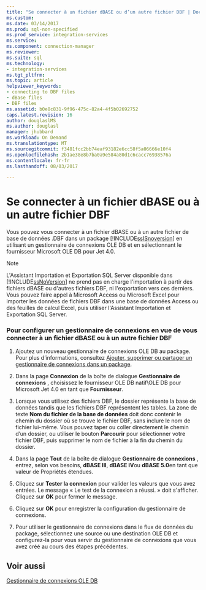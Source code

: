 ```yaml
---
title: "Se connecter à un fichier dBASE ou d’un autre fichier DBF | Documents Microsoft"
ms.custom: 
ms.date: 03/14/2017
ms.prod: sql-non-specified
ms.prod_service: integration-services
ms.service: 
ms.component: connection-manager
ms.reviewer: 
ms.suite: sql
ms.technology:
- integration-services
ms.tgt_pltfrm: 
ms.topic: article
helpviewer_keywords:
- connecting to DBF files
- dBase files
- DBF files
ms.assetid: b0e8c831-9f96-475c-82a4-4f5b02692752
caps.latest.revision: 16
author: douglaslMS
ms.author: douglasl
manager: jhubbard
ms.workload: On Demand
ms.translationtype: MT
ms.sourcegitcommit: f3481fcc2bb74eaf93182e6cc58f5a06666e10f4
ms.openlocfilehash: 2b1ae38e8b7ba0a9e584a80d1c6cacc76938576a
ms.contentlocale: fr-fr
ms.lasthandoff: 08/03/2017

---
```

# <a name="connect-to-a-dbase-or-other-dbf-file"></a>Se connecter à un fichier dBASE ou à un autre fichier DBF
  Vous pouvez vous connecter à un fichier dBASE ou à un autre fichier de base de données .DBF dans un package [!INCLUDE[ssISnoversion](../../includes/ssisnoversion-md.md)] en utilisant un gestionnaire de connexions OLE DB et en sélectionnant le fournisseur Microsoft OLE DB pour Jet 4.0.  
  
> [!NOTE]  
>  L'Assistant Importation et Exportation SQL Server disponible dans [!INCLUDE[ssNoVersion](../../includes/ssnoversion-md.md)] ne prend pas en charge l'importation à partir des fichiers dBASE ou d'autres fichiers DBF, ni l'exportation vers ces derniers. Vous pouvez faire appel à Microsoft Access ou Microsoft Excel pour importer les données de fichiers DBF dans une base de données Access ou des feuilles de calcul Excel, puis utiliser l'Assistant Importation et Exportation SQL Server.  
  
### <a name="to-configure-a-connection-manager-to-connect-to-a-dbase-or-other-dbf-file"></a>Pour configurer un gestionnaire de connexions en vue de vous connecter à un fichier dBASE ou à un autre fichier DBF  
  
1.  Ajoutez un nouveau gestionnaire de connexions OLE DB au package. Pour plus d’informations, consultez [Ajouter, supprimer ou partager un gestionnaire de connexions dans un package](http://msdn.microsoft.com/library/6f2ba4ea-10be-4c40-9e80-7efcf6ee9655).  
  
2.  Dans la page **Connexion** de la boîte de dialogue **Gestionnaire de connexions** , choisissez le fournisseur OLE DB natif\OLE DB pour Microsoft Jet 4.0 en tant que **Fournisseur**.  
  
3.  Lorsque vous utilisez des fichiers DBF, le dossier représente la base de données tandis que les fichiers DBF représentent les tables. La zone de texte **Nom du fichier de la base de données** doit donc contenir le chemin du dossier où se trouve le fichier DBF, sans inclure le nom de fichier lui-même. Vous pouvez taper ou coller directement le chemin d’un dossier, ou utiliser le bouton **Parcourir** pour sélectionner votre fichier DBF, puis supprimer le nom de fichier à la fin du chemin du dossier.  
  
4.  Dans la page **Tout** de la boîte de dialogue **Gestionnaire de connexions** , entrez, selon vos besoins, **dBASE III**, **dBASE IV**ou **dBASE 5.0**en tant que valeur de Propriétés étendues.  
  
5.  Cliquez sur **Tester la connexion** pour valider les valeurs que vous avez entrées. Le message « Le test de la connexion a réussi. » doit s'afficher. Cliquez sur **OK** pour fermer le message.  
  
6.  Cliquez sur **OK** pour enregistrer la configuration du gestionnaire de connexions.  
  
7.  Pour utiliser le gestionnaire de connexions dans le flux de données du package, sélectionnez une source ou une destination OLE DB et configurez-la pour vous servir du gestionnaire de connexions que vous avez créé au cours des étapes précédentes.  
  
## <a name="see-also"></a>Voir aussi  
 [Gestionnaire de connexions OLE DB](../../integration-services/connection-manager/ole-db-connection-manager.md)  
  
  

